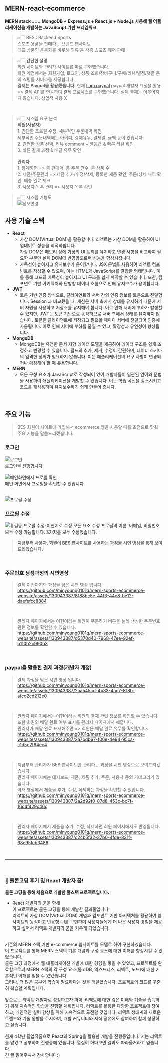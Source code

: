 ## MERN-react-ecommerce
**MERN stack === MongoDB + Express.js + React.js + Node.js 사용해 웹 어플리케이션을 개발하는 JavaScript 기반 프레임워크**

> 👉🏻 BES : Backend Sports <br />
> 스포츠 용품을 판매하는 브랜드 웹사이트 <br />
대표 상품인 운동화를 비롯해 의류 등 각종 스포츠 웨어 판매

> 👉🏻 **간단한 설명** <br />
>  회원 사이트와 관리자 사이트를 따로 구현했습니다. <br />
>  회원 계정에서는 회원가입, 로그인, 상품 조회/장바구니/구매/리뷰/별점/댓글 등의 쇼핑몰 서비스를 제공합니다. <br />
>  **결제는 Paypal을 활용했습니다.**
>   현재 [I am paypal](https://developer.paypal.com/) paypal 개발자 계정을 활용 => 결제 API를 연동하여 결제 프로세스를 구현했습니다. 실제 결제는 이루어지지 않습니다. 상업적 사용 X
<br />

> 👉🏻 시스템 요구 분석 <br />
> **회원(사용자)** <br /> 1. 간단한 프로필 수정, 세부적인 주문내역 확인 <br />
세부적인 주문내역에는 아이디, 결제유무, 결제일, 금액 등이 있습니다. <br />
> 2. 간편한 상품 선택, 리뷰 comment + 별등급 & 빠른 리뷰 확인 <br />
> 3. 빠른 결제 과정 & 배달 유무 확인
> <br /> <br />
> **관리자** <br /> 1. 통계화면 => 총 판매액, 총 주문 건수, 총 상품 수
> <br /> 2. 제품/주문관리 => 제품 추가/수정/삭제, 등록한 제품 확인, 주문/상세 내역 확인, 배송 완료 체크 <br /> 3. 사용자 목록 관리 => 사용자 목록 확인

> 👉🏻 시스템 기능도 <br />
![정보변경](https://github.com/minyoung0101q/mern-sports-ecommerce-website/assets/130943387/cc1634d9-89de-4508-a836-2b6bf50fbc35) <br />

## 사용 기술 스택
- **React** 
  - 가상 DOM(Virtual DOM)을 활용합니다.
리액트는 가상 DOM을 활용하여 UI 업데이트 성능을 최적화합니다. <br />가상 DOM은 메모리 상에 가상의 UI 트리를 유지하고 변경 사항을 비교하여 필요한 부분만 실제 DOM에 반영함으로써 성능을 향상시킵니다.
  - 가독성이 높아지고 유지보수가 용이합니다.
JSX 문법을 사용하여 리액트 컴포넌트를 작성할 수 있으며, 이는 HTML과 JavaScript를 결합한 형태입니다. 이를 통해 코드의 가독성이 높아지고 UI 구조를 쉽게 파악할 수 있습니다. 또한, 컴포넌트 기반 아키텍처와 단방향 데이터 흐름으로 인해 유지보수가 용이합니다.
- **JWT**
  - 토큰 기반 인증 방식으로, 클라이언트와 서버 간의 인증 정보를 토큰으로 전달합니다.
Session 과 비교했을 때, 세션은 서버 측에서 상태를 유지하기 때문에 서버 자원을 사용하고 저장소를 유지해야 합니다. 이로 인해 서버에 부하가 발생할 수 있지만, JWT는 토큰 기반으로 동작하므로 서버 측에서 상태를 유지하지 않습니다. 토큰은 클라이언트에 저장되고 필요할 때마다 서버에 전달되어 인증에 사용됩니다. 이로 인해 서버에 부하를 줄일 수 있고, 확장성과 유연성이 향상됩니다. 
- **MongoDB**
  - MongoDB는 유연한 문서 지향 데이터 모델을 제공하여 데이터 구조를 쉽게 조정하고 변경할 수 있습니다. 필드의 추가, 제거, 수정이 간편하며, 데이터 스키마의 엄격한 정의가 필요하지 않습니다. 이는 애플리케이션의 요구 사항이 변경되거나 확장해야 할 때 유용합니다.
- **MERN**
  - 모든 구성 요소가 JavaScript로 작성되어 있어 개발자들이 일관된 언어와 문법을 사용하여 애플리케이션을 개발할 수 있습니다. 이는 학습 곡선을 감소시키고 코드를 재사용하며 유지보수하기 쉽게 만들어 줍니다.
<br />

## 주요 기능
> BES 회원이 사이트에 가입해서 ecommerce 웹을 사용할 때를 초점으로 맞춰 주요 기능을 말씀드리겠습니다.

### 로그인
![로그인](https://github.com/minyoung0101q/mern-sports-ecommerce-website/assets/130943387/2af2a883-36b2-458f-b3f6-61e9f1b0b9e1) <br />
로그인을 진행합니다. <br /> <br />
![메인화면에서 프로필 확인](https://github.com/minyoung0101q/mern-sports-ecommerce-website/assets/130943387/2f96d79b-ea94-4668-82bb-781840a6ed22) <br />
메인 화면에서 프로필을 확인할 수 있습니다. <br /> <br />

![프로필 수정](https://github.com/minyoung0101q/mern-sports-ecommerce-website/assets/130943387/053f63a4-0d49-4a54-a10e-e8bfc6ff4d0f) <br />

### 프로필 수정 <br />
![홍길동 프로필 수정-이현지로 수정 모든 요소 수정](https://github.com/minyoung0101q/mern-sports-ecommerce-website/assets/130943387/08333dbc-b1d9-4f78-b10c-2bbd003f701f)
프로필의 이름, 이메일, 비밀번호 모두 수정 가능합니다.
3가지를 모두 수정했습니다.
<br />
> **지금부터 사용자, 회원이 BES 웹사이트를 사용하는 과정을 시연 영상을 통해 보여드리겠습니다.** 
<br />

### 주문번호 생성과정의 시연영상 <br />
> 결제 이전까지의 과정을 담은 시연 영상 입니다. <br />
https://github.com/minyoung0101q/mern-sports-ecommerce-website/assets/130943387/8188bc5e-44f3-44e8-be12-daefefcc8884 
<br />

> 관리자 페이지에서는 이현이라는 회원이 주문하기 버튼을 눌러 생성한 주문번호 관련 정보를 확인할 수 있습니다.
https://github.com/minyoung0101q/mern-sports-ecommerce-website/assets/130943387/d5370d40-7968-47ee-92ef-b110b2c990b3
<br />

### paypal을 활용한 결제 과정(개발자 계정) <br />
> 결제 과정을 담은 시연 영상 입니다. <br />
https://github.com/minyoung0101q/mern-sports-ecommerce-website/assets/130943387/2aa545cd-4b83-4ac7-818b-afcd2cd212e0
<br />

> 관리자 페이지에서는 이현이라는 회원의 결제 관련 정보를 확인할 수 있습니다. <br />
> 또한 회원의 배달 완료 여부 표시를 관리자 페이지에서 해줍니다. <br />
> 관리자가 배달 완료 표시해주면 => 회원은 배달 완료 유무를 확인합니다. <br />
https://github.com/minyoung0101q/mern-sports-ecommerce-website/assets/130943387/2a7bdb67-f06e-4e94-95ca-c1d5c2f64ec4
<br />

> 지금부터 관리자가 BES 웹사이트를 관리하는 과정을 시연 영상으로 보여드리겠습니다. <br />
> 관리자 페이지에는 대시보드, 제품, 제품 추가, 주문, 사용자 등의 카테고리가 있습니다. <br />
> 아래 영상에서 제품을 추가, 수정, 삭제하는 과정을 확인할 수 있습니다. <br />
https://github.com/minyoung0101q/mern-sports-ecommerce-website/assets/130943387/2a2d92f0-87d8-453c-bc7f-16c4f429c46c
<br />

> 관리자 페이지에서 제품을 추가, 수정, 삭제하면 회원 페이지에서도 반영됩니다.
https://github.com/minyoung0101q/mern-sports-ecommerce-website/assets/130943387/c24b5f32-37b0-4fde-831f-68e95fcb3486
<br />

<hr /> <br /> 

### 📝 클론코딩 후기 및 React 개발자 꿈!
**클론 코딩을 통해 처음으로 개발한 풀스택 프로젝트입니다.**
+ React 개발자의 꿈을 향해  <br />
이 프로젝트는 클론 코딩을 통해 개발한 결과물입니다. <br />
리액트의 가상 DOM(Virtual DOM) 개념과 컴포넌트 기반 아키텍처를 활용하여 웹사이트의 동적이고 반응형 UI를 구현하며 사용자들에게 더 나은 사용자 경험을 제공하고 싶어서 리액트 개발자의 꿈을 키우게 되었습니다.<br />
<br />
기존의 MERN 스택 기반 e-commerce 웹사이트를 모델로 하여 구현하였습니다.
<br />
이 프로젝트를 통해 MERN 스택의 기본 개념과 구성 요소에 대한 이해를 향상시킬 수 있었습니다.
<br />
클론 코딩 과정에서 웹 애플리케이션 개발에 대한 경험을 쌓을 수 있었고, 프로젝트를 완료함으로써 MERN 스택의 각 구성 요소(몽고DB, 익스프레스, 리액트, 노드)에 대한 기본적인 이해를 얻을 수 있었습니다. 
<br /> 그러나, 더 많은 공부와 학습이 필요하다는 것을 깨달았습니다.
프로젝트의 코드를 꾸준히 복습할 계획입니다. <br /> <br />
앞으로는 리액트 개발자로 성장하고자 하며, 리액트에 대한 깊은 이해와 기술을 습득하기 위해 지속적인 학습을 진행할 계획입니다. 리액트를 활용한 다양한 프로젝트에 참여하고, 개인적인 실력 향상을 위해 지속적으로 도전할 것입니다. 리액트 생태계의 새로운 트렌드와 기술 동향을 주시하며, 개발 커뮤니티와 지식 공유에도 참여하여 함께 성장하고 싶습니다.
<br /> 
<br />
현재 4학년 졸업작품으로 React와 Spring을 활용한 개발을 진행중입니다.
저는 리액트를 맡았고 공부하며 진행중에 있습니다.
열심히 하다보면 결과도 따라올거라고 믿습니다.
<br /> 긴 글 읽어주셔서 감사합니다:)





